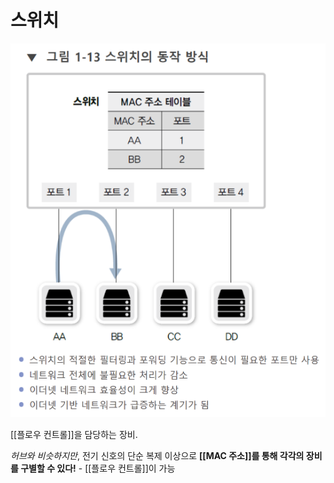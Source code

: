 # 스위치
![스위치의 동작 방식](../attachments/2022-09-14-17-39-54.png)

[[플로우 컨트롤]]을 담당하는 장비.

*허브와 비슷하지만*, 전기 신호의 단순 복제 이상으로 **[[MAC 주소]]를 통해 각각의 장비를 구별할 수 있다!** - [[플로우 컨트롤]]이 가능 